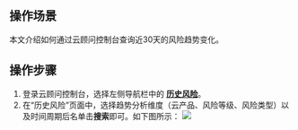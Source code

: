 ## 操作场景
本文介绍如何通过云顾问控制台查询近30天的风险趋势变化。

## 操作步骤
1. 登录云顾问控制台，选择左侧导航栏中的 **[历史风险](https://console.cloud.tencent.com/advisor/history)**。
2. 在“历史风险”页面中，选择趋势分析维度（云产品、风险等级、风险类型）以及时间周期后名单击**搜索**即可。如下图所示：
![](https://qcloudimg.tencent-cloud.cn/raw/6b6941eb3ddab9932468281d6954038c.png)


